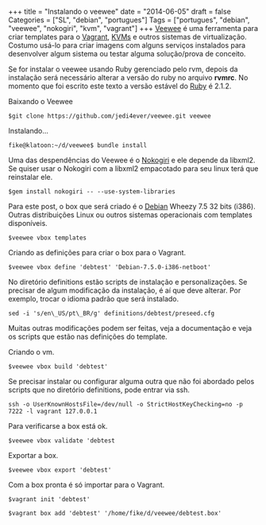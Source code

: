 +++
title = "Instalando o veewee"
date = "2014-06-05"
draft = false
Categories = ["SL", "debian", "portugues"]
Tags = ["portugues", "debian", "veewee", "nokogiri", "kvm", "vagrant"]
+++
[Veewee][veewee] é uma ferramenta para criar templates para o
[Vagrant][vagrant], [KVMs][kvm] e outros sistemas de virtualização. Costumo usá-lo para
criar imagens com alguns serviços instalados para desenvolver algum sistema
ou testar alguma solução/prova de conceito.

Se for instalar o veewee usando Ruby gerenciado pelo rvm, depois da instalação será necessário alterar a versão do ruby no arquivo **rvmrc**. No momento que foi escrito este   texto a versão estável do [Ruby][ruby] é 2.1.2.

Baixando o Veewee
```
$git clone https://github.com/jedi4ever/veewee.git veewee
```

Instalando...
```
fike@klatoon:~/d/veewee$ bundle install
```

Uma das despendências do Veewee é o [Nokogiri][nokogiri] e ele depende da libxml2. Se
quiser usar o Nokogiri com a libxml2 empacotado para seu linux terá que
reinstalar ele.

```
$gem install nokogiri -- --use-system-libraries
```

Para este post, o box que será criado é o [Debian][debian] Wheezy 7.5 32 bits
(i386). Outras distribuições Linux ou outros sistemas operacionais com templates
disponíveis.
```
$veewee vbox templates
```

Criando as definições para criar o box para o Vagrant.

```
$veewee vbox define 'debtest' 'Debian-7.5.0-i386-netboot'
```

No diretório definitions estão scripts de instalação e personalizações. Se
precisar de algum modificação da instalação, é aí que deve alterar. Por exemplo,
trocar o idioma padrão que será instalado.

```
sed -i 's/en\_US/pt\_BR/g' definitions/debtest/preseed.cfg
```

Muitas outras modificações podem ser feitas, veja a documentação e veja os scripts que
estão nas definições do template.

Criando o vm.
```
$veewee vbox build 'debtest'
```

Se precisar instalar ou configurar alguma outra que não foi abordado pelos
scripts que no diretório definitions, pode entrar via ssh.
```
ssh -o UserKnownHostsFile=/dev/null -o StrictHostKeyChecking=no -p 7222 -l vagrant 127.0.0.1
```

Para verificarse a box está ok.
```
$veewee vbox validate 'debtest
```

Exportar a box.
```
$veewee vbox export 'debtest'
```

Com a box pronta é só importar para o Vagrant.
```
$vagrant init 'debtest'

$vagrant box add 'debtest' '/home/fike/d/veewee/debtest.box'
```

[veewee]:  https://github.com/jedi4ever/veewee
[vagrant]: http://www.vagrantup.com/
[kvm]: http://www.linux-kvm.org
[ruby]: https://www.ruby-lang.org/
[nokogiri]: http://nokogiri.org/
[debian]: http://www.debian.org/
